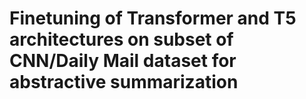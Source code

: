 # Finetuning of Transformer and T5 architectures on subset of CNN/Daily Mail dataset for abstractive summarization
